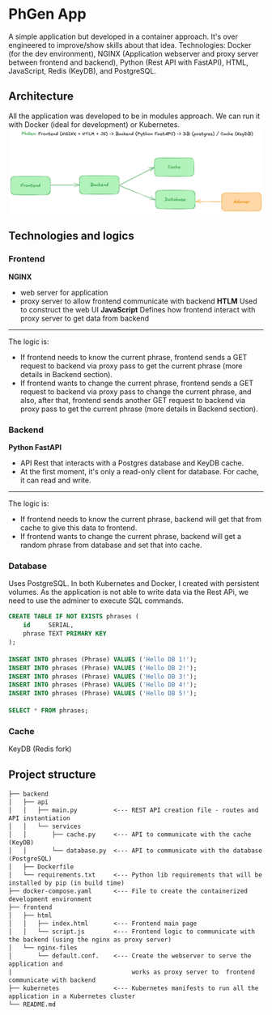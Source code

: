 # PhGen App
A simple application but developed in a container approach. It's over engineered to improve/show skills about that idea. Technologies: Docker (for the dev environment), NGINX (Application webserver and proxy server between frontend and backend), Python (Rest API with FastAPI), HTML, JavaScript, Redis (KeyDB), and PostgreSQL.

## Architecture
All the application was developed to be in modules approach. We can run it with Docker (ideal for development) or Kubernetes.
![arch.png](arch.png)

## Technologies and logics
### Frontend
**NGINX**
- web server for application
- proxy server to allow frontend communicate with backend
**HTLM**
Used to construct the web UI
**JavaScript**
Defines how frontend interact with proxy server to get data from backend
---
The logic is:
- If frontend needs to know the current phrase, frontend sends a GET request to backend via proxy pass to get the current phrase (more details in Backend section).
- If frontend wants to change the current phrase, frontend sends a GET request to backend via proxy pass to change the current phrase, and also, after that, frontend sends another GET request to backend via proxy pass to get the current phrase (more details in Backend section).

### Backend
**Python FastAPI**
- API Rest that interacts with a Postgres database and KeyDB cache.
- At the first moment, it's only a read-only client for database. For cache, it can read and write.
---
The logic is:
- If frontend needs to know the current phrase, backend will get that from cache to give this data to frontend.
- If frontend wants to change the current phrase, backend will get a random phrase from database and set that into cache.

### Database
Uses PostgreSQL. In both Kubernetes and Docker, I created with persistent volumes. As the application is not able to write data via the Rest APi, we need to use the adminer to execute SQL commands.

```sql
CREATE TABLE IF NOT EXISTS phrases (
    id     SERIAL,
    phrase TEXT PRIMARY KEY
);

INSERT INTO phrases (Phrase) VALUES ('Hello DB 1!');
INSERT INTO phrases (Phrase) VALUES ('Hello DB 2!');
INSERT INTO phrases (Phrase) VALUES ('Hello DB 3!');
INSERT INTO phrases (Phrase) VALUES ('Hello DB 4!');
INSERT INTO phrases (Phrase) VALUES ('Hello DB 5!');

SELECT * FROM phrases;
```


### Cache
KeyDB (Redis fork)

## Project structure
```
├── backend
│   ├── api
│   │   ├── main.py          <--- REST API creation file - routes and API instantiation
│   │   └── services
│   │       ├── cache.py     <--- API to communicate with the cache (KeyDB)
│   │       └── database.py  <--- API to communicate with the database (PostgreSQL)
│   ├── Dockerfile
│   └── requirements.txt     <--- Python lib requirements that will be installed by pip (in build time)
├── docker-compose.yaml      <--- File to create the containerized development environment 
├── frontend
│   ├── html
│   │   ├── index.html       <--- Frontend main page
│   │   └── script.js        <--- Frontend logic to communicate with the backend (using the nginx as proxy server)
│   └── nginx-files
│       └── default.conf.    <--- Create the webserver to serve the application and 
|                                 works as proxy server to  frontend communicate with backend
├── kubernetes               <--- Kubernetes manifests to run all the application in a Kubernetes cluster
└── README.md
```

